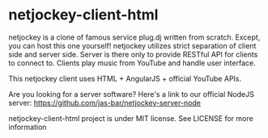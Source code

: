 # netjockey-client-html
netjockey is a clone of famous service plug.dj written from scratch. Except, you can host this one yourself!
netjockey utilizes strict separation of client side and server side.
Server is there only to provide RESTful API for clients to connect to. 
Clients play music from YouTube and handle user interface.

This netjockey client uses HTML + AngularJS + official YouTube APIs.

Are you looking for a server software? Here's a link to our official NodeJS server: https://github.com/jas-bar/netjockey-server-node

netjockey-client-html project is under MIT license. See LICENSE for more information
